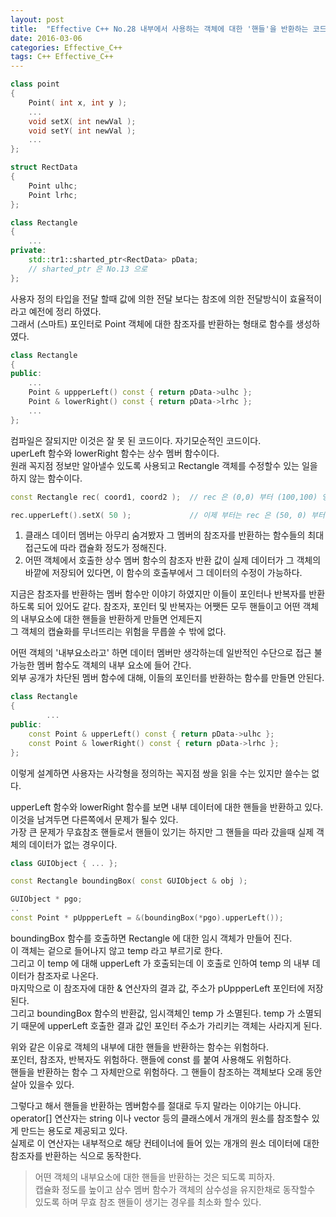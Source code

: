 ```yaml
---
layout: post
title:  "Effective C++ No.28 내부에서 사용하는 객체에 대한 '핸들'을 반환하는 코드는 되도록 피하자'"
date: 2016-03-06
categories: Effective_C++
tags: C++ Effective_C++
---
```


```c++
class point
{
    Point( int x, int y );
    ...
    void setX( int newVal );
    void setY( int newVal );
    ...
};

struct RectData
{
    Point ulhc;
    Point lrhc;
};

class Rectangle
{
    ...
private:
    std::tr1::sharted_ptr<RectData> pData;
    // sharted_ptr 은 No.13 으로
};
```

사용자 정의 타입을 전달 할때 값에 의한 전달 보다는 참조에 의한 전달방식이 효율적이라고 예전에 정리 하였다.  
그래서 (스마트) 포인터로 Point 객체에 대한 참조자를 반환하는 형태로 함수를 생성하였다.  

```c++
class Rectangle
{
public:
    ...
    Point & uppperLeft() const { return pData->ulhc };
    Point & lowerRight() const { return pData->lrhc };
    ...
};
```

컴파일은 잘되지만 이것은 잘 못 된 코드이다. 자기모순적인 코드이다.  
uperLeft 함수와 lowerRight 함수는 상수 멤버 함수이다.  
원래 꼭지점 정보만 알아낼수 있도록 사용되고 Rectangle 객체를 수정할수 있는 일을 하지 않는 함수이다.  

```c++
const Rectangle rec( coord1, coord2 );  // rec 은 (0,0) 부터 (100,100) 영역에 있는 삼수 Rectangle 객체

rec.upperLeft().setX( 50 );             // 이제 부터는 rec 은 (50, 0) 부터 (100, 100)의 영역
```

1. 클래스 데이터 멤버는 아무리 숨겨봤자 그 멤버의 참조자를 반환하는 함수들의 최대 접근도에 따라 캡슐화 정도가 정해진다.  
2. 어떤 객체에서 호출한 상수 멤버 함수의 참조자 반환 값이 실제 데이터가 그 객체의 바깥에 저장되어 있다면,
   이 함수의 호출부에서 그 데이터의 수정이 가능하다.  

지금은 참조자를 반환하는 멤버 함수만 이야기 하였지만 이들이 포인터나 반복자를 반환하도록 되어 있어도 같다.
참조자, 포인터 및 반복자는 어쨋든 모두 핸들이고 어떤 객체의 내부요소에 대한 핸들을 반환하게 만들면 언제든지   
그 객체의 캡슐화를 무너뜨리는 위험을 무릅쓸 수 밖에 없다.  

어떤 객체의 '내부요소라고' 하면 데이터 멤버만 생각하는데 일반적인 수단으로 접근 불가능한 멤버 함수도 객체의 내부 요소에 들어 간다.  
외부 공개가 차단된 멤버 함수에 대해, 이들의 포인터를 반환하는 함수를 만들면 안된다.  

```c++
class Rectangle
{
        ...
public:
    const Point & upperLeft() const { return pData->ulhc };
    const Point & lowerRight() const { return pData->lrhc };
};
```

이렇게 설계하면 사용자는 사각형을 정의하는 꼭지점 쌍을 읽을 수는 있지만 쓸수는 없다.  

upperLeft 함수와 lowerRight 함수를 보면 내부 데이터에 대한 핸들을 반환하고 있다.  
이것을 남겨두면 다른쪽에서 문제가 될수 있다.  
가장 큰 문제가 무효참조 핸들로서 핸들이 있기는 하지만 그 핸들을 따라 갔을때 실제 객체의 데이터가 없는 경우이다.  

```c++
class GUIObject { ... };

const Rectangle boundingBox( const GUIObject & obj );

GUIObject * pgo;
..
const Point * pUppperLeft = &(boundingBox(*pgo).upperLeft());
```

boundingBox 함수를 호출하면 Rectangle 에 대한 임시 객체가 만들어 진다.  
이 객체는 겉으로 들어나지 않고 temp 라고 부르기로 한다.  
그리고 이 temp 에 대해 upperLeft 가 호출되는데 이 호출로 인하여 temp 의 내부 데이터가 참조자로 나온다.  
마지막으로 이 참조자에 대한 & 연산자의 결과 값, 주소가 pUppperLeft 포인터에 저장된다.  
그리고 boundingBox 함수의 반환값, 임시객체인 temp 가 소멸된다.
temp 가 소멸되기 때문에 upperLeft 호출한 결과 값인 포인터 주소가 가리키는 객체는 사라지게 된다.  

위와 같은 이유로 객체의 내부에 대한 핸들을 반환하는 함수는 위험하다.  
포인터, 참조자, 반복자도 위험하다. 핸들에 const 를 붙여 사용해도 위험하다.  
핸들을 반환하는 함수 그 자체만으로 위험하다. 그 핸들이 참조하는 객체보다 오래 동안 살아 있을수 있다.  

그렇다고 해서 핸들을 반환하는 멤버함수를 절대로 두지 말라는 이야기는 아니다.  
operator[] 연산자는 string 이나 vector 등의 클래스에서 개개의 원소를 참조할수 있게 만드는 용도로 제공되고 있다.  
실제로 이 연산자는 내부적으로 해당 컨테이너에 들어 있는 개개의 원소 데이터에 대한 참조자를 반환하는 식으로 동작한다.  

> 어떤 객체의 내부요소에 대한 핸들을 반환하는 것은 되도록 피하자.   
> 캡슐화 정도를 높이고 삼수 멤버 함수가 객체의 삼수성을 유지한채로 동작할수 있도록 하며 무효 참조 핸들이 생기는 경우를 최소화 할수 있다.  
